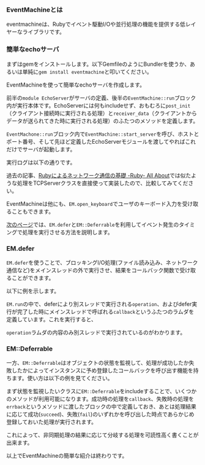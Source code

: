 ### EventMachineとは

eventmachineは、Rubyでイベント駆動I/Oや並行処理の機能を提供する低レイヤーなライブラリです。


### 簡単なechoサーバ

まずはgemをインストールします。以下GemfileのようにBundlerを使うか、あるいは単純に`gem install eventmachine`と叩いてください。

<script src="https://gist.github.com/memerelics/fa7e9030f3273d823a86.js?file=Gemfile"></script>

EventMachineを使って簡単なechoサーバを作成します。

<script src="https://gist.github.com/memerelics/fa7e9030f3273d823a86.js?file=server.rb"></script>

前半の`module EchoServer`がサーバの定義、後半の`EventMachine::run`ブロック内が実行本体です。EchoServerには何もincludeせず、おもむろに`post_init`（クライアント接続時に実行される処理）と`receiver_data`（クライアントからデータが送られてきた時に実行される処理）のふたつのメソッドを定義します。

`EventMachone::run`ブロック内で`EventMachine::start_server`を呼び、ホストとポート番号、そして先ほど定義したEchoServerモジュールを渡してやればこれだけでサーバが起動します。

実行ログは以下の通りです。

<script src="https://gist.github.com/memerelics/fa7e9030f3273d823a86.js?file=run_server.sh"></script>

過去の記事、[Rubyによるネットワーク通信の基礎 -Ruby- All About](http://allabout.co.jp/gm/gc/446906/)では似たような処理をTCPServerクラスを直接使って実装したので、比較してみてください。

EventMachineは他にも、`EM.open_keyboard`でユーザのキーボード入力を受け取ることもできます。

[次のページ](/gm/gc/448474/2/)では、`EM.defer`と`EM::Deferrable`を利用してイベント発生のタイミングで処理を実行させる方法を説明します。


<div style="page-break-after: always"><span style="display: none">&nbsp;</span></div>


### EM.defer

`EM.defer`を使うことで、ブロッキングI/O処理(ファイル読み込み、ネットワーク通信など)をメインスレッドの外で実行させ、結果をコールバック関数で受け取ることができます。

以下に例を示します。

<script src="https://gist.github.com/memerelics/fa7e9030f3273d823a86.js?file=defer.rb"></script>

`EM.run`の中で、deferにより別スレッドで実行される`operation`、およびdefer実行が完了した時にメインスレッドで呼ばれる`callback`というふたつのラムダを定義しています。これを実行すると、

<script src="https://gist.github.com/memerelics/fa7e9030f3273d823a86.js?file=run_defer.sh"></script>

`operation`ラムダの内容のみ別スレッドで実行されているのがわかります。


### EM::Deferrable

一方、`EM::Deferrable`はオブジェクトの状態を監視して、処理が成功したか失敗したかによってインスタンスに予め登録したコールバックを呼び出す機能を持ちます。使い方は以下の例を見てください。

<script src="https://gist.github.com/memerelics/fa7e9030f3273d823a86.js?file=deferrable.rb"></script>

まず状態を監視したいクラスに`EM::Deferrable`をincludeすることで、いくつかのメソッドが利用可能になります。成功時の処理を`callback`、失敗時の処理を`errback`というメソッドに渡したブロックの中で定義しておき、あとは処理結果に応じて成功(`succeed`)、失敗(`fail`)のいずれかを呼び出した時点であらかじめ登録しておいた処理が実行されます。

<script src="https://gist.github.com/memerelics/fa7e9030f3273d823a86.js?file=run_deferrable.sh"></script>

これによって、非同期処理の結果に応じて分岐する処理を可読性高く書くことが出来ます。

以上でEventMachineの簡単な紹介は終わりです。
